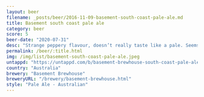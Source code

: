 ```yaml
---
layout: beer
filename: _posts/beer/2016-11-09-basement-south-coast-pale-ale.md
title: Basement south coast pale ale
category: beer
score: 5
beer-date: "2020-07-31"
desc: "Strange peppery flavour, doesn’t really taste like a pale. Seems a bit wrong"
permalink: /beer/:title.html
img: /img/list/basement-south-coast-pale-ale.jpeg
untappd: "https://untappd.com/b/basement-brewhouse-south-coast-pale-ale/3648923"
country: "Australia"
brewery: "Basement Brewhouse"
breweryURL: "/brewery/basement-brewhouse.html"
style: "Pale Ale - Australian"
---
```

